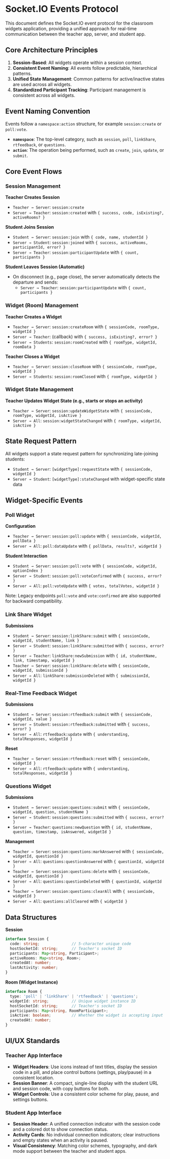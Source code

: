 # Socket.IO Events Protocol

This document defines the Socket.IO event protocol for the classroom widgets application, providing a unified approach for real-time communication between the teacher app, server, and student app.

## Core Architecture Principles

1.  **Session-Based**: All widgets operate within a session context.
2.  **Consistent Event Naming**: All events follow predictable, hierarchical patterns.
3.  **Unified State Management**: Common patterns for active/inactive states are used across all widgets.
4.  **Standardized Participant Tracking**: Participant management is consistent across all widgets.

## Event Naming Convention

Events follow a `namespace:action` structure, for example `session:create` or `poll:vote`.

-   **`namespace`**: The top-level category, such as `session`, `poll`, `linkShare`, `rtfeedback`, or `questions`.
-   **`action`**: The operation being performed, such as `create`, `join`, `update`, or `submit`.

## Core Event Flows

### Session Management

**Teacher Creates Session**

*   `Teacher → Server`: `session:create`
*   `Server → Teacher`: `session:created` with `{ success, code, isExisting?, activeRooms? }`

**Student Joins Session**

*   `Student → Server`: `session:join` with `{ code, name, studentId }`
*   `Server → Student`: `session:joined` with `{ success, activeRooms, participantId, error? }`
*   `Server → Teacher`: `session:participantUpdate` with `{ count, participants }`

**Student Leaves Session (Automatic)**

*   On disconnect (e.g., page close), the server automatically detects the departure and sends:
    *   `Server → Teacher`: `session:participantUpdate` with `{ count, participants }`

### Widget (Room) Management

**Teacher Creates a Widget**

*   `Teacher → Server`: `session:createRoom` with `{ sessionCode, roomType, widgetId }`
*   `Server → Teacher`: (callback) with `{ success, isExisting?, error? }`
*   `Server → Students`: `session:roomCreated` with `{ roomType, widgetId, roomData }`

**Teacher Closes a Widget**

*   `Teacher → Server`: `session:closeRoom` with `{ sessionCode, roomType, widgetId }`
*   `Server → Students`: `session:roomClosed` with `{ roomType, widgetId }`

### Widget State Management

**Teacher Updates Widget State (e.g., starts or stops an activity)**

*   `Teacher → Server`: `session:updateWidgetState` with `{ sessionCode, roomType, widgetId, isActive }`
*   `Server → All`: `session:widgetStateChanged` with `{ roomType, widgetId, isActive }`

## State Request Pattern

All widgets support a state request pattern for synchronizing late-joining students:

*   `Student → Server`: `[widgetType]:requestState` with `{ sessionCode, widgetId }`
*   `Server → Student`: `[widgetType]:stateChanged` with widget-specific state data

## Widget-Specific Events

### Poll Widget

**Configuration**

*   `Teacher → Server`: `session:poll:update` with `{ sessionCode, widgetId, pollData }`
*   `Server → All`: `poll:dataUpdate` with `{ pollData, results?, widgetId }`

**Student Interaction**

*   `Student → Server`: `session:poll:vote` with `{ sessionCode, widgetId, optionIndex }`
*   `Server → Student`: `session:poll:voteConfirmed` with `{ success, error? }`
*   `Server → All`: `poll:voteUpdate` with `{ votes, totalVotes, widgetId }`

Note: Legacy endpoints `poll:vote` and `vote:confirmed` are also supported for backward compatibility.

### Link Share Widget

**Submissions**

*   `Student → Server`: `session:linkShare:submit` with `{ sessionCode, widgetId, studentName, link }`
*   `Server → Student`: `session:linkShare:submitted` with `{ success, error? }`
*   `Server → Teacher`: `linkShare:newSubmission` with `{ id, studentName, link, timestamp, widgetId }`
*   `Teacher → Server`: `session:linkShare:delete` with `{ sessionCode, widgetId, submissionId }`
*   `Server → All`: `linkShare:submissionDeleted` with `{ submissionId, widgetId }`

### Real-Time Feedback Widget

**Submissions**

*   `Student → Server`: `session:rtfeedback:submit` with `{ sessionCode, widgetId, value }`
*   `Server → Student`: `session:rtfeedback:submitted` with `{ success, error? }`
*   `Server → All`: `rtfeedback:update` with `{ understanding, totalResponses, widgetId }`

**Reset**

*   `Teacher → Server`: `session:rtfeedback:reset` with `{ sessionCode, widgetId }`
*   `Server → All`: `rtfeedback:update` with `{ understanding, totalResponses, widgetId }`

### Questions Widget

**Submissions**

*   `Student → Server`: `session:questions:submit` with `{ sessionCode, widgetId, question, studentName }`
*   `Server → Student`: `session:questions:submitted` with `{ success, error? }`
*   `Server → Teacher`: `questions:newQuestion` with `{ id, studentName, question, timestamp, isAnswered, widgetId }`

**Management**

*   `Teacher → Server`: `session:questions:markAnswered` with `{ sessionCode, widgetId, questionId }`
*   `Server → All`: `questions:questionAnswered` with `{ questionId, widgetId }`
*   `Teacher → Server`: `session:questions:delete` with `{ sessionCode, widgetId, questionId }`
*   `Server → All`: `questions:questionDeleted` with `{ questionId, widgetId }`
*   `Teacher → Server`: `session:questions:clearAll` with `{ sessionCode, widgetId }`
*   `Server → All`: `questions:allCleared` with `{ widgetId }`

## Data Structures

**Session**

```typescript
interface Session {
  code: string;              // 5-character unique code
  hostSocketId: string;      // Teacher's socket ID
  participants: Map<string, Participant>;
  activeRooms: Map<string, Room>;
  createdAt: number;
  lastActivity: number;
}
```

**Room (Widget Instance)**

```typescript
interface Room {
  type: 'poll' | 'linkShare' | 'rtfeedback' | 'questions';
  widgetId: string;          // Unique widget instance ID
  hostSocketId: string;      // Teacher's socket ID
  participants: Map<string, RoomParticipant>;
  isActive: boolean;         // Whether the widget is accepting input
  createdAt: number;
}
```

## UI/UX Standards

### Teacher App Interface

*   **Widget Headers**: Use icons instead of text titles, display the session code in a pill, and place control buttons (settings, play/pause) in a consistent location.
*   **Session Banner**: A compact, single-line display with the student URL and session code, with copy buttons for both.
*   **Widget Controls**: Use a consistent color scheme for play, pause, and settings buttons.

### Student App Interface

*   **Session Header**: A unified connection indicator with the session code and a colored dot to show connection status.
*   **Activity Cards**: No individual connection indicators; clear instructions and empty states when an activity is paused.
*   **Visual Consistency**: Matching color schemes, typography, and dark mode support between the teacher and student apps.